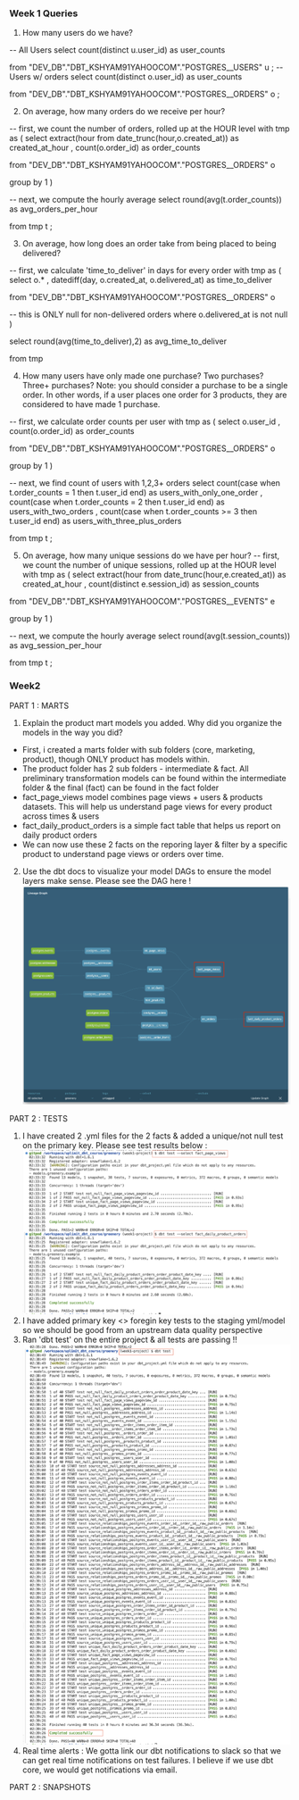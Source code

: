 ### Week 1 Queries 

1. How many users do we have?

-- All Users 
select 
    count(distinct u.user_id) as user_counts 
    
from  "DEV_DB"."DBT_KSHYAM91YAHOOCOM"."POSTGRES__USERS" u
; 
-- Users w/ orders
select 
    count(distinct o.user_id) as user_counts 
    
from  "DEV_DB"."DBT_KSHYAM91YAHOOCOM"."POSTGRES__ORDERS" o
; 

2. On average, how many orders do we receive per hour?

-- first, we count the number of orders, rolled up at the HOUR level
with tmp as (
select
    extract(hour from date_trunc(hour,o.created_at)) as created_at_hour
    , count(o.order_id) as order_counts 
    
from "DEV_DB"."DBT_KSHYAM91YAHOOCOM"."POSTGRES__ORDERS" o
  
group by 1
)

-- next, we compute the hourly average
select 
    round(avg(t.order_counts)) as avg_orders_per_hour
    
from tmp t
;

3. On average, how long does an order take from being placed to being delivered?

-- first, we calculate 'time_to_deliver' in days for every order
with tmp as (
select 
    o.* 
    , datediff(day, o.created_at, o.delivered_at) as time_to_deliver 

    
from "DEV_DB"."DBT_KSHYAM91YAHOOCOM"."POSTGRES__ORDERS" o

-- this is ONLY null for non-delivered orders
where o.delivered_at is not null 
)

select 
    round(avg(time_to_deliver),2) as avg_time_to_deliver

from tmp 

4. How many users have only made one purchase? Two purchases? Three+ purchases?
Note: you should consider a purchase to be a single order. In other words, if a user places one order for 3 products, they are considered to have made 1 purchase.

-- first, we calculate order counts per user
with tmp as (
select 
    o.user_id
    , count(o.order_id) as order_counts 
    
from "DEV_DB"."DBT_KSHYAM91YAHOOCOM"."POSTGRES__ORDERS" o

group by 1
)

-- next, we find count of users with 1,2,3+ orders
select 
    count(case when t.order_counts = 1 then t.user_id end) as users_with_only_one_order
    , count(case when t.order_counts = 2 then t.user_id end) as users_with_two_orders
    , count(case when t.order_counts >= 3 then t.user_id end) as users_with_three_plus_orders
    
from tmp t 
;

5. On average, how many unique sessions do we have per hour?
-- first, we count the number of unique sessions, rolled up at the HOUR level
with tmp as (
select
    extract(hour from date_trunc(hour,e.created_at)) as created_at_hour
    , count(distinct e.session_id) as session_counts 
    
from "DEV_DB"."DBT_KSHYAM91YAHOOCOM"."POSTGRES__EVENTS" e
  
group by 1
)

-- next, we compute the hourly average
select 
    round(avg(t.session_counts)) as avg_session_per_hour
    
from tmp t
;

### Week2 
PART 1 : MARTS
1. Explain the product mart models you added. Why did you organize the models in the way you did?
- First, i created a marts folder with sub folders (core, marketing, product), though ONLY product has models within. 
- The product folder has 2 sub folders - intermediate & fact. All preliminary transformation models can be found within the intermediate folder & the final (fact) can be found in the fact folder 
- fact_page_views model combines page views + users & products datasets. This will help us understand page views for every product across times & users 
- fact_daily_product_orders is a simple fact table that helps us report on daily product orders 
- We can now use these 2 facts on the reporing layer & filter by a specific product to understand page views or orders over time. 

2. Use the dbt docs to visualize your model DAGs to ensure the model layers make sense. 
Please see the DAG here ! 
![alt text](image-1.png)

PART 2 : TESTS 
1. I have created 2 .yml files for the 2 facts & added a unique/not null test on the primary key. Please see test results below : 
![alt text](image-2.png)
2. I have added primary key <> foregin key tests to the staging yml/model so we should be good from an upstream data quality perspective 
3. Ran 'dbt test' on the entire project & all tests are passing !! 
![alt text](image-3.png)
4. Real time alerts : We gotta link our dbt notifications to slack so that we can get real time notifications on test failures. I believe if we use dbt core, we would get notifications via email. 

PART 2 : SNAPSHOTS
